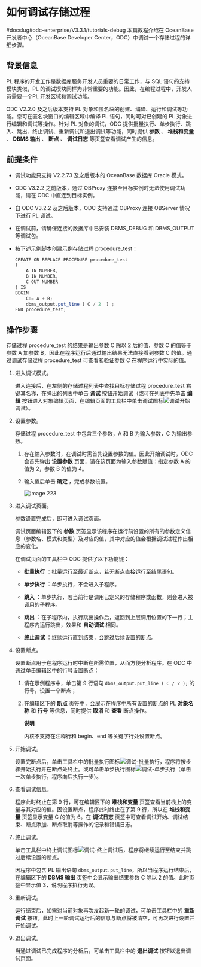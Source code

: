 如何调试存储过程 
=============================
#docslug#odc-enterprise/V3.3.1/tutorials-debug
本篇教程介绍在 OceanBase 开发者中心（OceanBase Developer Center，ODC）中调试一个存储过程的详细步骤。

背景信息 
-------------

PL 程序的开发工作是数据库服务开发人员重要的日常工作，与 SQL 语句的支持模块类似，PL 的调试模块同样为非常重要的功能。因此，在编程过程中，开发人员需要一个PL 开发区域和调试功能。

ODC V2.2.0 及之后版本支持 PL 对象和匿名块的创建、编译、运行和调试等功能。您可在匿名块窗口的编辑区域中编译 PL 语句，同时可对已创建的 PL 对象进行编辑和调试等操作。针对 PL 对象的调试，ODC 提供批量执行、单步执行、跳入、跳出、终止调试、重新调试和退出调试等功能，同时提供 **参数** 、 **堆栈和变量** 、 **DBMS 输出** 、 **断点** 、 **调试日志** 等页签查看调试产生的信息。

前提条件 
-------------

* 调试功能只支持 V2.2.73 及之后版本的 OceanBase 数据库 Oracle 模式。

  

* ODC V3.2.2 之前版本，通过 OBProxy 连接至目标实例时无法使用调试功能，请在 ODC 中直连到目标实例。

  

* 自 ODC V3.2.2 及之后版本，ODC 支持通过 OBProxy 连接 OBServer 情况下进行 PL 调试。

  

* 在调试前，请确保连接的数据库中已安装 DBMS_DEBUG 和 DBMS_OUTPUT 等调试包。

  

* 按下述示例脚本创建示例存储过程 procedure_test：

  ```javascript
  CREATE OR REPLACE PROCEDURE procedure_test
  (
      A IN NUMBER,
      B IN NUMBER,
      C OUT NUMBER
  ) IS
  BEGIN
      C:= A + B;
      dbms_output.put_line ( C / 2  ) ;
  END procedure_test;
  ```

  




操作步骤 
-------------

存储过程 procedure_test 的结果是输出参数 C 除以 2 后的值，参数 C 的值等于参数 A 加参数 B，因此在程序运行后通过输出结果无法直接看到参数 C 的值。通过调试存储过程 procedure_test 可查看和验证参数 C 在程序运行中实际的值。

1. 进入调试模式。

   进入连接后，在左侧的存储过程列表中查找目标存储过程 procedure_test 右键其名称，在弹出的列表中单击 **调试** 按钮开始调试（或可在列表中先单击 **编辑** 按钮进入对象编辑页面，在编辑页面的工具栏中单击调试图标![调试](https://help-static-aliyun-doc.aliyuncs.com/assets/img/zh-CN/9338438361/p361384.jpg)开始调试）。
   

2. 设置参数。

   存储过程 procedure_test 中包含三个参数，A 和 B 为输入参数，C 为输出参数。
   1. 存在输入参数时，在调试时需首先设置参数的值。因此开始调试时，ODC 会首先弹出 **设置参数** 页面，请在该页面为输入参数赋值：指定参数 A 的值为 2，参数 B 的值为 4。

      
   
   2. 输入值后单击 **确定** ，完成参数设置。

      ![Image 223](https://help-static-aliyun-doc.aliyuncs.com/assets/img/zh-CN/4256904161/p242630.png)
      
   

   

3. 进入调试页面。

   参数设置完成后，即可进入调试页面。

   调试页面编辑区下的 **参数** 页签显示该程序在运行前设置的所有的参数定义信息（参数名、模式和类型）及对应的值，其中对应的值会根据调试过程作出相应的变化。

   在调试页面的工具栏中 ODC 提供了以下功能键：
   * **批量执行** ：批量运行至最近断点，若无断点直接运行至结尾语句。

     
   
   * **单步执行** ：单步执行，不会进入子程序。

     
   
   * **跳入** ：单步执行，若当前行是调用已定义的存储程序或函数，则会进入被调用的子程序。

     
   
   * **跳出** ：在子程序内，执行跳出操作后，返回到上层调用位置的下一行；主程序内运行跳出，效果和 **自动调试** 相同。

     
   
   * **终止调试** ：继续运行直到结束，会跳过后续设置的断点。

     
   

   

4. 设置断点。

   设置断点用于在程序运行时中断在所需位置，从而方便分析程序。在 ODC 中通过单击编辑区中的行号设置断点：
   1. 请在示例程序中，单击第 9 行语句 `dbms_output.put_line ( C / 2 );` 的行号，设置一个断点；

      
   
   2. 在编辑区下的 **断点** 页签中，会展示在程序中所有设置的断点的 PL **对象名称** 和 **行号** 等信息，同时提供 **取消** 和 **查看** 断点操作。

      **说明**

      

      内核不支持在注释行和 begin、end 等关键字行处设置断点。
      
   

   

5. 开始调试。

   设置完断点后，单击工具栏中的批量执行图标![调试-批量执行](https://help-static-aliyun-doc.aliyuncs.com/assets/img/zh-CN/9338438361/p361401.jpg)，程序将按步骤开始执行并在断点处终止。或可单击单步执行图标![调试-单步执行](https://help-static-aliyun-doc.aliyuncs.com/assets/img/zh-CN/0438438361/p361403.jpg)（单击一次单步执行，程序向后执行一步）。
   

6. 查看调试信息。

   程序此时终止在第 9 行，可在编辑区下的 **堆栈和变量** 页签查看当前栈上的变量与其对应的值。因设置断点，程序此时终止在了第 9 行，所以在 **堆栈和变量** 页签显示变量 C 的值为 6。在 **调试日志** 页签中可查看调试开始、调试结束、断点添加、断点取消等操作的记录和错误日志。
   

7. 终止调试。

   单击工具栏中终止调试图标![调试-终止调试](https://help-static-aliyun-doc.aliyuncs.com/assets/img/zh-CN/0438438361/p361412.jpg)后，程序将继续运行至结束并跳过后续设置的断点。

   因程序中包含 PL 输出语句 `dbms_output.put_line`，所以当程序运行结束后，在编辑区下的 **DBMS 输出** 页签中会显示输出结果参数 C 除以 2 的值。此时页签中显示值 3，说明程序执行无误。
   

8. 重新调试。

   运行结束后，如需对当前对象再次发起新一轮的调试，可单击工具栏中的 **重新调试** 按钮。此时上一轮调试运行后的信息与断点将被清空，可再次进行设置并开始调试。
   

9. 退出调试。

   当通过调试已完成程序的分析后，可单击工具栏中的 **退出调试** 按钮以退出调试页面。
   



